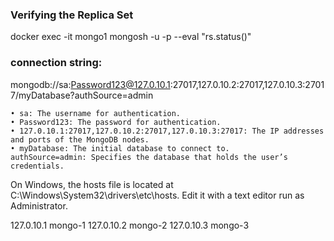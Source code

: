 ###  Verifying the Replica Set

docker exec -it mongo1 mongosh -u <admin user name> -p <admin password>  --eval "rs.status()"


### connection string:


mongodb://sa:Password123@127.0.10.1:27017,127.0.10.2:27017,127.0.10.3:27017/myDatabase?authSource=admin


	• sa: The username for authentication.
	• Password123: The password for authentication.
	• 127.0.10.1:27017,127.0.10.2:27017,127.0.10.3:27017: The IP addresses and ports of the MongoDB nodes.
	• myDatabase: The initial database to connect to.
	authSource=admin: Specifies the database that holds the user’s credentials.



On Windows, the hosts file is located at C:\Windows\System32\drivers\etc\hosts. Edit it with a text editor run as Administrator.

127.0.10.1 mongo-1
127.0.10.2 mongo-2
127.0.10.3 mongo-3
